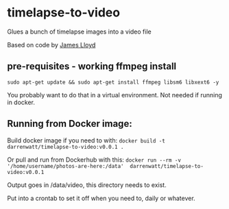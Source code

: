 # timelapse-to-video
Glues a bunch of timelapse images into a video file

Based on code by [James Lloyd](https://james.lloyd.ws/)

## pre-requisites - working ffmpeg install
`sudo apt-get update && sudo apt-get install ffmpeg libsm6 libxext6 -y`

You probably want to do that in a virtual environment.
Not needed if running in docker.

## Running from Docker image:

Build docker image if you need to with:
`docker build -t darrenwatt/timelapse-to-video:v0.0.1 .`

Or pull and run from Dockerhub with this:
`docker run --rm -v '/home/username/photos-are-here:/data'  darrenwatt/timelapse-to-video:v0.0.1`

Output goes in /data/video, this directory needs to exist.

Put into a crontab to set it off when you need to, daily or whatever.
